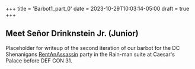 +++
title = 'Barbot1_part_0'
date = 2023-10-29T10:03:14-05:00
draft = true
+++

## Meet Señor Drinknstein Jr. (Junior)

Placeholder for writeup of the second iteration of our barbot for the DC Shenanigans <a href="https://RentAnAssassin.com">RentAnAssassin</a> party in the Rain-man suite at Caesar's Palace before DEF CON 31. 

